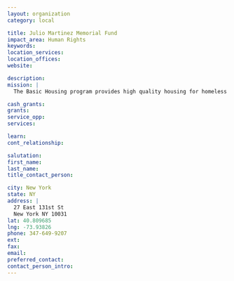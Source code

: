 ```yaml
---
layout: organization
category: local

title: Julio Martinez Memorial Fund
impact_area: Human Rights
keywords: 
location_services: 
location_offices: 
website: 

description: 
mission: |
  The Basic Housing program provides high quality housing for homeless families and has been in operation since 2003. We provide the services needed to support the families achieve self-sufficiency, and significantly reduce their risk of becoming homeless again.

cash_grants: 
grants: 
service_opp: 
services: 

learn: 
cont_relationship: 

salutation: 
first_name: 
last_name: 
title_contact_person: 

city: New York
state: NY
address: |
  27 East 131st St  
  New York NY 10031
lat: 40.809685
lng: -73.93826
phone: 347-649-9207
ext: 
fax: 
email: 
preferred_contact: 
contact_person_intro: 
---
```

